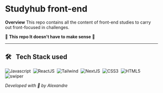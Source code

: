 # Studyhub front-end

**Overview**
This repo contains all the content of front-end studies to carry out front-focused in challenges.

👻 **This repo It doesn't have to make sense** 👻 

---

## 🛠 &nbsp; Tech Stack used 
![Javascript](https://img.shields.io/badge/-javascript-05122A?style=flat&logo=javascript)&nbsp;
![ReactJS](https://img.shields.io/badge/-ReactJS-05122A?style=flat&logo=React)&nbsp;
![Tailwind](https://img.shields.io/badge/-Tailwind-05122A?style=flat&logo=tailwindcss)&nbsp;
![NextJS](https://img.shields.io/badge/-NextJS-05122A?style=flat&logo=Next.js)&nbsp;
![CSS3](https://img.shields.io/badge/-CSS3-05122A?style=flat&logo=css3)&nbsp;
![HTML5](https://img.shields.io/badge/-HTML5-05122A?style=flat&logo=html5)&nbsp;
![swiper](https://img.shields.io/badge/-SWIPER-05122A?style=flat&logo=swiper)&nbsp;

*Developed with :purple_heart: by Alexandre*  
